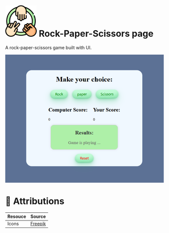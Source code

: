 # <img src="image.png" alt="alt text" width="100"/> Rock-Paper-Scissors page

A rock-paper-scissors game built with UI.

![A screenshot of landing page](Screenshot_rps.png)

# 📌 Attributions
Resouce | Source
---|---
Icons |[Freepik](https://www.flaticon.com/authors/freepik)
